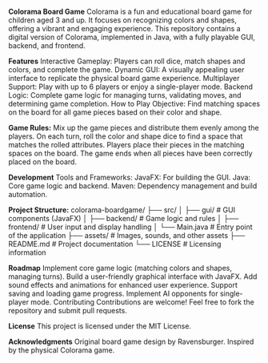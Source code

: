**Colorama Board Game**
Colorama is a fun and educational board game for children aged 3 and up. It focuses on recognizing colors and shapes, offering a vibrant and engaging experience. This repository contains a digital version of Colorama, implemented in Java, with a fully playable GUI, backend, and frontend.

**Features**
Interactive Gameplay: Players can roll dice, match shapes and colors, and complete the game.
Dynamic GUI: A visually appealing user interface to replicate the physical board game experience.
Multiplayer Support: Play with up to 6 players or enjoy a single-player mode.
Backend Logic: Complete game logic for managing turns, validating moves, and determining game completion.
How to Play
Objective:
Find matching spaces on the board for all game pieces based on their color and shape.

**Game Rules:**
Mix up the game pieces and distribute them evenly among the players.
On each turn, roll the color and shape dice to find a space that matches the rolled attributes.
Players place their pieces in the matching spaces on the board.
The game ends when all pieces have been correctly placed on the board.

**Development**
Tools and Frameworks:
JavaFX: For building the GUI.
Java: Core game logic and backend.
Maven: Dependency management and build automation.

**Project Structure:**
colorama-boardgame/
├── src/
│   ├── gui/                # GUI components (JavaFX)
│   ├── backend/            # Game logic and rules
│   ├── frontend/           # User input and display handling
│   └── Main.java           # Entry point of the application
├── assets/                 # Images, sounds, and other assets
├── README.md               # Project documentation
└── LICENSE                 # Licensing information

**Roadmap**
 Implement core game logic (matching colors and shapes, managing turns).
 Build a user-friendly graphical interface with JavaFX.
 Add sound effects and animations for enhanced user experience.
 Support saving and loading game progress.
 Implement AI opponents for single-player mode.
Contributing
Contributions are welcome! Feel free to fork the repository and submit pull requests.

**License**
This project is licensed under the MIT License.

**Acknowledgments**
Original board game design by Ravensburger.
Inspired by the physical Colorama game.
